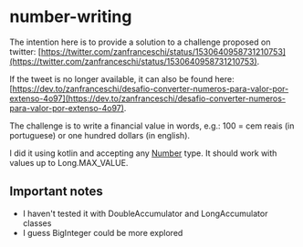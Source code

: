 # number-writing

The intention here is to provide a solution to a challenge proposed on twitter: [https://twitter.com/zanfranceschi/status/1530640958731210753](https://twitter.com/zanfranceschi/status/1530640958731210753).

If the tweet is no longer available, it can also be found here: [https://dev.to/zanfranceschi/desafio-converter-numeros-para-valor-por-extenso-4o97](https://dev.to/zanfranceschi/desafio-converter-numeros-para-valor-por-extenso-4o97).

The challenge is to write a financial value in words, e.g.: 100 = cem reais (in portuguese) or one hundred dollars (in english).

I did it using kotlin and accepting any [Number](https://kotlinlang.org/api/latest/jvm/stdlib/kotlin/-number/) type. It should work with values up to Long.MAX_VALUE.

## Important notes

- I haven't tested it with DoubleAccumulator and LongAccumulator classes
- I guess BigInteger could be more explored

